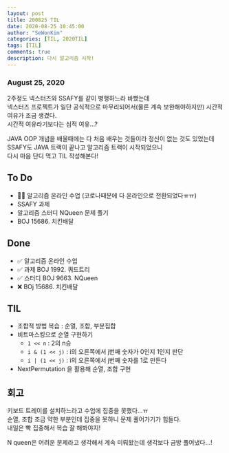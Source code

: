 ```yaml
---
layout: post
title: 200825 TIL
date: 2020-08-25 10:45:00
author: "SeWonKim"
categories: [TIL, 2020TIL]
tags: [TIL]
comments: true
description: 다시 알고리즘 시작!
---
```


### August 25, 2020

2주정도 넥스터즈와 SSAFY를 같이 병행하느라 바빴는데  
넥스터즈 프로젝트가 일단 공식적으로 마무리되어서(물론 계속 보완해야하지만) 시간적 여유가 조금 생겼다.  
시간적 여유라기보다는 심적 여유...?

JAVA OOP 개념을 배울때에는 다 처음 배우는 것들이라 정신이 없는 것도 있었는데  
SSAFY도 JAVA 트랙이 끝나고 알고리즘 트랙이 시작되었으니  
다시 마음 단디 먹고 TIL 작성해본다!

## To Do

- 👨‍💻 알고리즘 온라인 수업 (코로나때문에 다 온라인으로 전환되었다ㅠㅠ)
- SSAFY 과제
- 알고리즘 스터디 NQueen 문제 풀기
- BOJ 15686. 치킨배달

## Done

- ✅ 알고리즘 온라인 수업
- ✅ 과제 BOJ 1992. 쿼드트리
- ✅ 스터디 BOJ 9663. NQueen
- ❌ BOj 15686. 치킨배달

## TIL

- 조합적 방법 복습 : 순열, 조합, 부분집합
- 비트마스킹으로 순열 구현하기
  - `1 << n` : 2의 n승
  - `i & (1 << j)` : i의 오른쪽에서 j번째 숫자가 0인지 1인지 판단
  - `i | (1 << j)` : i의 오른쪽에서 j번째 숫자를 1로 만든다
- NextPermutation 을 활용해 순열, 조합 구현

## 회고

키보드 트레이를 설치하느라고 수업에 집중을 못했다...ㅠ  
순열, 조합 조금 약한 부분인데 집중을 못하니 문제 풀어가기가 힘들다.  
내일은 빡 집중해서 복습 잘 해봐야지!

N queen은 어려운 문제라고 생각해서 계속 미뤄왔는데 생각보다 금방 풀어냈다...!
